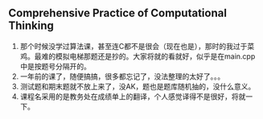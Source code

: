## Comprehensive Practice of Computational Thinking

1. 那个时候没学过算法课，甚至连C都不是很会（现在也是），那时的我过于菜鸡。最难的模拟电梯那题还是抄的。大家将就的看就好，似乎是在main.cpp中是按题号分隔开的。
2. 一年前的课了，随便搞搞，很多都忘记了，没法整理的太好了。。。
3. 测试题和期末题就不放上来了，没AK，题也是题库随机抽的，没什么意义。
4. 课程名采用的是教务处在成绩单上的翻译，个人感觉译得不是很好，将就一下。
